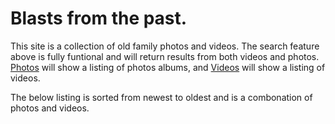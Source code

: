 # Blasts from the past.
This site is a collection of old family photos and videos. The search feature above is fully funtional and will return results from both videos and photos. [Photos](/phtos) will show a listing of photos albums, and [Videos](/videos) will show a listing of videos. 

The below listing is sorted from newest to oldest and is a combonation of photos and videos.